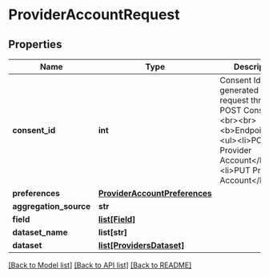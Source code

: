 # ProviderAccountRequest


## Properties
Name | Type | Description | Notes
------------ | ------------- | ------------- | -------------
**consent_id** | **int** | Consent Id generated for the request through POST Consent.&lt;br&gt;&lt;br&gt;&lt;b&gt;Endpoints&lt;/b&gt;:&lt;ul&gt;&lt;li&gt;POST Provider Account&lt;/li&gt;&lt;li&gt;PUT Provider Account&lt;/li&gt;&lt;/ul&gt; | [optional] 
**preferences** | [**ProviderAccountPreferences**](ProviderAccountPreferences.md) |  | [optional] 
**aggregation_source** | **str** |  | [optional] 
**field** | [**list[Field]**](Field.md) |  | 
**dataset_name** | **list[str]** |  | [optional] 
**dataset** | [**list[ProvidersDataset]**](ProvidersDataset.md) |  | [optional] 

[[Back to Model list]](../README.md#documentation-for-models) [[Back to API list]](../README.md#documentation-for-api-endpoints) [[Back to README]](../README.md)


